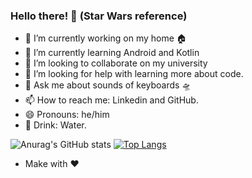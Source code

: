 ### Hello there! 👋 (Star Wars reference)

- 🔭 I’m currently working on my home 🏠
- 🌱 I’m currently learning Android and Kotlin
- 👯 I’m looking to collaborate on my university
- 🤔 I’m looking for help with learning more about code.
- 💬 Ask me about sounds of keyboards 🛸
- 📫 How to reach me: Linkedin and GitHub.
- 😄 Pronouns: he/him
- 🥤 Drink: Water.

![Anurag's GitHub stats](https://github-readme-stats.vercel.app/api?username=leonardoarthur&show_icons=true&theme=radical&count_private=true)
[![Top Langs](https://github-readme-stats.vercel.app/api/top-langs/?username=leonardoarthur&layout=compact&theme=radical)](https://github.com/anuraghazra/github-readme-stats)

- Make with ❤️
